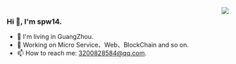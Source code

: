 <!-- prettier-ignore-start -->
<!-- markdownlint-disable -->
<img align="right" src="https://github-readme-stats.vercel.app/api?username=spw14&show_icons=true&icon_color=CE1D2D&text_color=718096&bg_color=ffffff&hide_title=true" />
<!-- markdownlint-enable -->
<!-- prettier-ignore-end -->

### Hi 👋, I'm spw14.
- 🌱 I'm living in GuangZhou.
- 🔭 Working on Micro Service、Web、BlockChain and so on. 
- 📫 How to reach me: 3200828584@qq.com.

